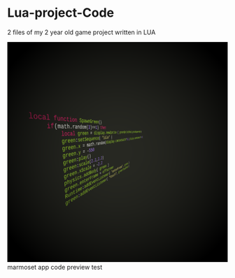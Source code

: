 # Lua-project-Code

2 files of my 2 year old game project written in LUA

![CodePreview](asdasasd.png)
marmoset app code preview test
